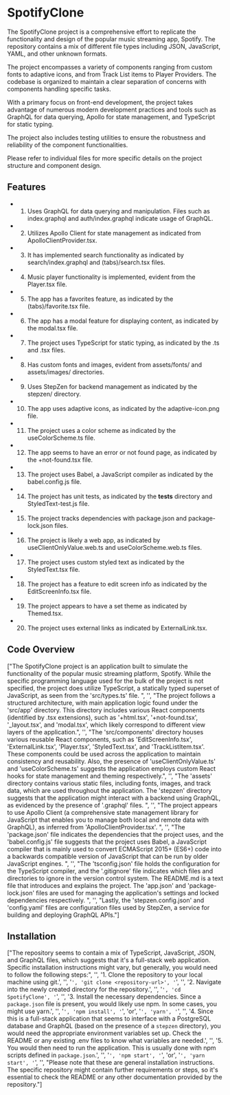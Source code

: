 # SpotifyClone

The SpotifyClone project is a comprehensive effort to replicate the functionality and design of the popular music streaming app, Spotify. The repository contains a mix of different file types including JSON, JavaScript, YAML, and other unknown formats. 

The project encompasses a variety of components ranging from custom fonts to adaptive icons, and from Track List items to Player Providers. The codebase is organized to maintain a clear separation of concerns with components handling specific tasks. 

With a primary focus on front-end development, the project takes advantage of numerous modern development practices and tools such as GraphQL for data querying, Apollo for state management, and TypeScript for static typing. 

The project also includes testing utilities to ensure the robustness and reliability of the component functionalities. 

Please refer to individual files for more specific details on the project structure and component design.

## Features

- 1. Uses GraphQL for data querying and manipulation. Files such as index.graphql and auth/index.graphql indicate usage of GraphQL.

- 2. Utilizes Apollo Client for state management as indicated from ApolloClientProvider.tsx.

- 3. It has implemented search functionality as indicated by search/index.graphql and (tabs)/search.tsx files.

- 4. Music player functionality is implemented, evident from the Player.tsx file.

- 5. The app has a favorites feature, as indicated by the (tabs)/favorite.tsx file.

- 6. The app has a modal feature for displaying content, as indicated by the modal.tsx file.

- 7. The project uses TypeScript for static typing, as indicated by the .ts and .tsx files.

- 8. Has custom fonts and images, evident from assets/fonts/ and assets/images/ directories.

- 9. Uses StepZen for backend management as indicated by the stepzen/ directory.

- 10. The app uses adaptive icons, as indicated by the adaptive-icon.png file.

- 11. The project uses a color scheme as indicated by the useColorScheme.ts file.

- 12. The app seems to have an error or not found page, as indicated by the +not-found.tsx file.

- 13. The project uses Babel, a JavaScript compiler as indicated by the babel.config.js file.

- 14. The project has unit tests, as indicated by the __tests__ directory and StyledText-test.js file.

- 15. The project tracks dependencies with package.json and package-lock.json files.

- 16. The project is likely a web app, as indicated by useClientOnlyValue.web.ts and useColorScheme.web.ts files.

- 17. The project uses custom styled text as indicated by the StyledText.tsx file.

- 18. The project has a feature to edit screen info as indicated by the EditScreenInfo.tsx file.

- 19. The project appears to have a set theme as indicated by Themed.tsx. 

- 20. The project uses external links as indicated by ExternalLink.tsx.


## Code Overview

["The SpotifyClone project is an application built to simulate the functionality of the popular music streaming platform, Spotify. While the specific programming language used for the bulk of the project is not specified, the project does utilize TypeScript, a statically typed superset of JavaScript, as seen from the 'src/types.ts' file. ", '', "The project follows a structured architecture, with main application logic found under the 'src/app' directory. This directory includes various React components (identified by .tsx extensions), such as '+html.tsx', '+not-found.tsx', '_layout.tsx', and 'modal.tsx', which likely correspond to different view layers of the application.", '', "The 'src/components' directory houses various reusable React components, such as 'EditScreenInfo.tsx', 'ExternalLink.tsx', 'Player.tsx', 'StyledText.tsx', and 'TrackListItem.tsx'. These components could be used across the application to maintain consistency and reusability. Also, the presence of 'useClientOnlyValue.ts' and 'useColorScheme.ts' suggests the application employs custom React hooks for state management and theming respectively.", '', "The 'assets' directory contains various static files, including fonts, images, and track data, which are used throughout the application. The 'stepzen' directory suggests that the application might interact with a backend using GraphQL, as evidenced by the presence of '.graphql' files. ", '', "The project appears to use Apollo Client (a comprehensive state management library for JavaScript that enables you to manage both local and remote data with GraphQL), as inferred from 'ApolloClientProvider.tsx'. ", '', "The 'package.json' file indicates the dependencies that the project uses, and the 'babel.config.js' file suggests that the project uses Babel, a JavaScript compiler that is mainly used to convert ECMAScript 2015+ (ES6+) code into a backwards compatible version of JavaScript that can be run by older JavaScript engines. ", '', "The 'tsconfig.json' file holds the configuration for the TypeScript compiler, and the '.gitignore' file indicates which files and directories to ignore in the version control system. The README.md is a text file that introduces and explains the project. The 'app.json' and 'package-lock.json' files are used for managing the application's settings and locked dependencies respectively. ", '', "Lastly, the 'stepzen.config.json' and 'config.yaml' files are configuration files used by StepZen, a service for building and deploying GraphQL APIs."]

## Installation

["The repository seems to contain a mix of TypeScript, JavaScript, JSON, and GraphQL files, which suggests that it's a full-stack web application. Specific installation instructions might vary, but generally, you would need to follow the following steps:", '', '1. Clone the repository to your local machine using git.', '', '```', 'git clone <repository-url>', '```', '', '2. Navigate into the newly created directory for the repository.', '', '```', 'cd SpotifyClone', '```', '', '3. Install the necessary dependencies. Since a `package.json` file is present, you would likely use npm. In some cases, you might use yarn.', '', '```', 'npm install', '```', 'or', '```', 'yarn', '```', '', '4. Since this is a full-stack application that seems to interface with a PostgreSQL database and GraphQL (based on the presence of a `stepzen` directory), you would need the appropriate environment variables set up. Check the README or any existing .env files to know what variables are needed.', '', '5. You would then need to run the application. This is usually done with npm scripts defined in `package.json`.', '', '```', 'npm start', '```', 'or', '```', 'yarn start', '```', '', "Please note that these are general installation instructions. The specific repository might contain further requirements or steps, so it's essential to check the README or any other documentation provided by the repository."]

